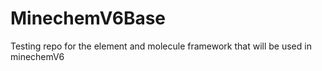 MinechemV6Base
==============

Testing repo for the element and molecule framework that will be used in minechemV6
